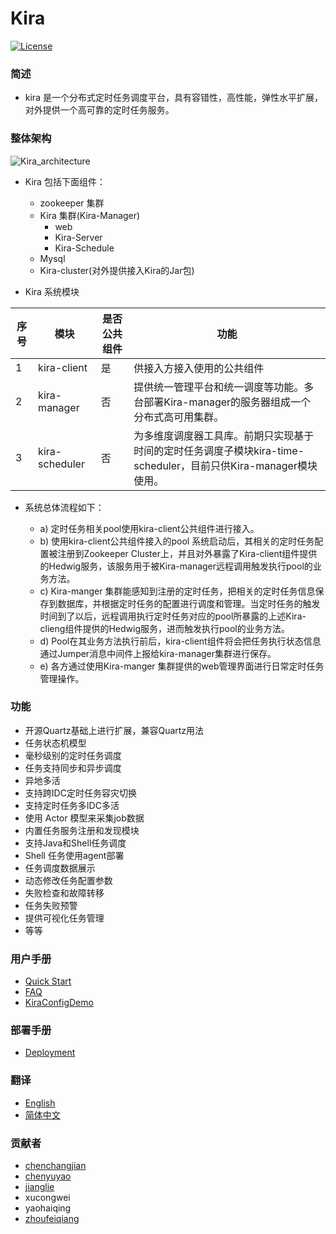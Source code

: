 # Kira
[![License](https://img.shields.io/badge/license-Apache--2.0-blue.svg)](http://www.apache.org/licenses/LICENSE-2.0)

### 简述

* kira 是一个分布式定时任务调度平台，具有容错性，高性能，弹性水平扩展，对外提供一个高可靠的定时任务服务。


### 整体架构

![Kira_architecture](https://github.com/FEPD/Kira/blob/1.0-version/kira-manager/src/main/resources/files/kira_architecture.jpg)

 * Kira 包括下面组件：
    * zookeeper 集群
    * Kira 集群(Kira-Manager)
        * web
        * Kira-Server
        * Kira-Schedule
    * Mysql
    * Kira-cluster(对外提供接入Kira的Jar包)  
 
* Kira 系统模块
 
| 序号 | 模块 | 是否公共组件 | 功能 |
| --- | --- | --- | --- |
| 1 | kira-client  | 是 |供接入方接入使用的公共组件|
| 2 | kira-manager | 否 |提供统一管理平台和统一调度等功能。多台部署Kira-manager的服务器组成一个分布式高可用集群。 |
| 3 | kira-scheduler | 否 | 为多维度调度器工具库。前期只实现基于时间的定时任务调度子模块kira-time-scheduler，目前只供Kira-manager模块使用。| 

* 系统总体流程如下：

    * a)	定时任务相关pool使用kira-client公共组件进行接入。
    * b)	使用kira-client公共组件接入的pool 系统启动后，其相关的定时任务配置被注册到Zookeeper Cluster上，并且对外暴露了Kira-client组件提供的Hedwig服务，该服务用于被Kira-manager远程调用触发执行pool的业务方法。
    * c)	Kira-manger 集群能感知到注册的定时任务，把相关的定时任务信息保存到数据库，并根据定时任务的配置进行调度和管理。当定时任务的触发时间到了以后，远程调用执行定时任务对应的pool所暴露的上述Kira-clieng组件提供的Hedwig服务，进而触发执行pool的业务方法。
    * d)	Pool在其业务方法执行前后，kira-client组件将会把任务执行状态信息通过Jumper消息中间件上报给kira-manager集群进行保存。
    * e)	各方通过使用Kira-manger 集群提供的web管理界面进行日常定时任务管理操作。


### 功能

- 开源Quartz基础上进行扩展，兼容Quartz用法
- 任务状态机模型
- 毫秒级别的定时任务调度
- 任务支持同步和异步调度
- 异地多活
- 支持跨IDC定时任务容灾切换
- 支持定时任务多IDC多活
- 使用 Actor 模型来采集job数据
- 内置任务服务注册和发现模块
- 支持Java和Shell任务调度
- Shell 任务使用agent部署 
- 任务调度数据展示
- 动态修改任务配置参数
- 失败检查和故障转移
- 任务失败预警
- 提供可视化任务管理
- 等等

### 用户手册
- [Quick Start](QuickStart.md)
- [FAQ](FAQ.md)
- [KiraConfigDemo](KiraConfigDemo.md)


### 部署手册
- [Deployment](Deployment.md)

### 翻译

* [English](../README.md)
* [简体中文](README.md)

### 贡献者

* [chenchangjian](https://github.com/ccj119)
* [chenyuyao](https://github.com/CYYemily)
* [jianglie](https://github.com/ArcherJ)
* xucongwei
* yaohaiqing
* [zhoufeiqiang](https://github.com/DavidZ1)






